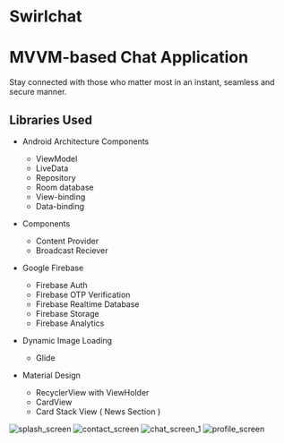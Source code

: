# Swirlchat  
# MVVM-based Chat Application
Stay connected with those who matter most in an instant, seamless and secure manner.

## Libraries Used
- Android Architecture Components 
  - ViewModel 
  - LiveData
  - Repository 
  - Room database
  - View-binding
  - Data-binding
  
- Components
  - Content Provider
  - Broadcast Reciever
  
- Google Firebase
  - Firebase Auth
  - Firebase OTP Verification
  - Firebase Realtime Database
  - Firebase Storage
  - Firebase Analytics

- Dynamic Image Loading
  - Glide

- Material Design
  - RecyclerView with ViewHolder
  - CardView
  - Card Stack View ( News Section )


![splash_screen](https://user-images.githubusercontent.com/24782276/224588591-f4139ed7-96fe-40be-a3cf-a9ed11289c64.png)
![contact_screen](https://user-images.githubusercontent.com/24782276/224588645-67e57a88-a6c9-487b-aaaa-644a6e2d4d58.png)
![chat_screen_1](https://user-images.githubusercontent.com/24782276/224588910-30999fa6-0a8c-4784-b803-455a304ae9b6.png)
![profile_screen](https://user-images.githubusercontent.com/24782276/224588937-36aad0dc-4e30-49ce-9031-4473d27be27a.png)
